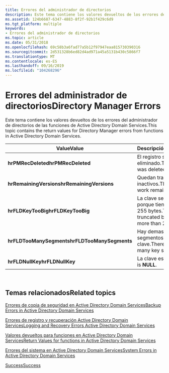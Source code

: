```yaml
---
title: Errores del administrador de directorios
description: Este tema contiene los valores devueltos de los errores del administrador de directorios de las funciones de Active Directory Domain Services.
ms.assetid: 124b6687-6347-4883-8f2f-92b1f429c6d9
ms.tgt_platform: multiple
keywords:
- Errores del administrador de directorios
ms.topic: article
ms.date: 05/31/2018
ms.openlocfilehash: 69c58b3a6fad77a5b12f97947eaa815730390316
ms.sourcegitcommit: 2d531328b6ed82d4ad971a45a5131b430c5866f7
ms.translationtype: MT
ms.contentlocale: es-ES
ms.lasthandoff: 09/16/2019
ms.locfileid: "104268296"
---
```

# <a name="directory-manager-errors"></a><span data-ttu-id="bb535-104">Errores del administrador de directorios</span><span class="sxs-lookup"><span data-stu-id="bb535-104">Directory Manager Errors</span></span>

<span data-ttu-id="bb535-105">Este tema contiene los valores devueltos de los errores del administrador de directorios de las funciones de Active Directory Domain Services.</span><span class="sxs-lookup"><span data-stu-id="bb535-105">This topic contains the return values for Directory Manager errors from functions in Active Directory Domain Services.</span></span>



| <span data-ttu-id="bb535-106">Value</span><span class="sxs-lookup"><span data-stu-id="bb535-106">Value</span></span>                    | <span data-ttu-id="bb535-107">Descripción</span><span class="sxs-lookup"><span data-stu-id="bb535-107">Description</span></span>                                              |
|--------------------------|----------------------------------------------------------|
| <span data-ttu-id="bb535-108">**hrPMRecDeleted**</span><span class="sxs-lookup"><span data-stu-id="bb535-108">**hrPMRecDeleted**</span></span>       | <span data-ttu-id="bb535-109">El registro se ha eliminado.</span><span class="sxs-lookup"><span data-stu-id="bb535-109">The record was deleted.</span></span>                                  |
| <span data-ttu-id="bb535-110">**hrRemainingVersions**</span><span class="sxs-lookup"><span data-stu-id="bb535-110">**hrRemainingVersions**</span></span>  | <span data-ttu-id="bb535-111">Quedan trabajos inactivos.</span><span class="sxs-lookup"><span data-stu-id="bb535-111">There is idle work remaining.</span></span>                            |
| <span data-ttu-id="bb535-112">**hrFLDKeyTooBig**</span><span class="sxs-lookup"><span data-stu-id="bb535-112">**hrFLDKeyTooBig**</span></span>       | <span data-ttu-id="bb535-113">La clave se truncó porque tiene más de 255 bytes.</span><span class="sxs-lookup"><span data-stu-id="bb535-113">The key was truncated because it is more than 255 bytes.</span></span> |
| <span data-ttu-id="bb535-114">**hrFLDTooManySegments**</span><span class="sxs-lookup"><span data-stu-id="bb535-114">**hrFLDTooManySegments**</span></span> | <span data-ttu-id="bb535-115">Hay demasiados segmentos de clave.</span><span class="sxs-lookup"><span data-stu-id="bb535-115">There are too many key segments.</span></span>                         |
| <span data-ttu-id="bb535-116">**hrFLDNullKey**</span><span class="sxs-lookup"><span data-stu-id="bb535-116">**hrFLDNullKey**</span></span>         | <span data-ttu-id="bb535-117">La clave es **null**.</span><span class="sxs-lookup"><span data-stu-id="bb535-117">The key is **NULL**.</span></span>                                     |



 

## <a name="related-topics"></a><span data-ttu-id="bb535-118">Temas relacionados</span><span class="sxs-lookup"><span data-stu-id="bb535-118">Related topics</span></span>

<dl> <dt>

[<span data-ttu-id="bb535-119">Errores de copia de seguridad en Active Directory Domain Services</span><span class="sxs-lookup"><span data-stu-id="bb535-119">Backup Errors in Active Directory Domain Services</span></span>](backup-errors-in-active-directory-domain-services.md)
</dt> <dt>

[<span data-ttu-id="bb535-120">Errores de registro y recuperación Active Directory Domain Services</span><span class="sxs-lookup"><span data-stu-id="bb535-120">Logging and Recovery Errors Active Directory Domain Services</span></span>](logging-and-recovery-errors-in-functions-in-active-directory-domain-services.md)
</dt> <dt>

[<span data-ttu-id="bb535-121">Valores devueltos para funciones en Active Directory Domain Services</span><span class="sxs-lookup"><span data-stu-id="bb535-121">Return Values for functions in Active Directory Domain Services</span></span>](return-values-for-functions-in-active-directory-domain-services.md)
</dt> <dt>

[<span data-ttu-id="bb535-122">Errores del sistema en Active Directory Domain Services</span><span class="sxs-lookup"><span data-stu-id="bb535-122">System Errors in Active Directory Domain Services</span></span>](system-errors-in-active-directory-domain-services.md)
</dt> <dt>

[<span data-ttu-id="bb535-123">Success</span><span class="sxs-lookup"><span data-stu-id="bb535-123">Success</span></span>](success.md)
</dt> </dl>

 

 




